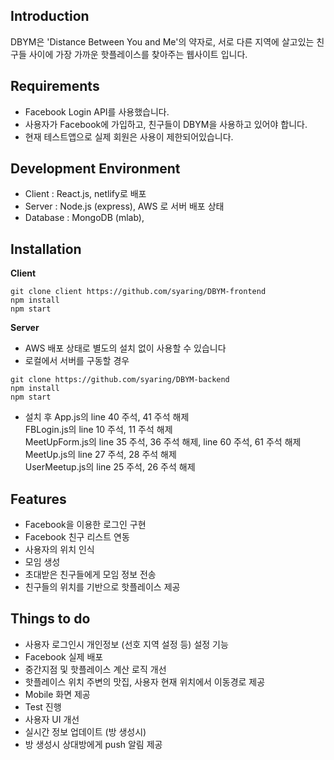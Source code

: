 ## Introduction

DBYM은 'Distance Between You and Me'의 약자로, 서로 다른 지역에 살고있는 친구들 사이에 가장 가까운 핫플레이스를 찾아주는 웹사이트 입니다.



## Requirements

- Facebook Login API를 사용했습니다.
- 사용자가 Facebook에 가입하고, 친구들이 DBYM을 사용하고 있어야 합니다.
- 현재 테스트앱으로 실제 회원은 사용이 제한되어있습니다.



## Development Environment

- Client : React.js, netlify로 배포
- Server : Node.js (express), AWS 로 서버 배포 상태
- Database :  MongoDB (mlab),



## Installation

**Client**

```
git clone client https://github.com/syaring/DBYM-frontend
npm install
npm start
```

**Server**

- AWS 배포 상태로 별도의 설치 없이 사용할 수 있습니다
- 로컬에서 서버를 구동할 경우

```
git clone https://github.com/syaring/DBYM-backend
npm install
npm start
```

- 설치 후 App.js의 line 40 주석, 41 주석 해제  
  	FBLogin.js의 line 10 주석, 11 주석 해제  
  	MeetUpForm.js의 line 35 주석, 36 주석 해제, line 60 주석, 61 주석 해제  
  	MeetUp.js의 line 27 주석, 28 주석 해제  
  	UserMeetup.js의 line 25 주석, 26 주석 해제

## Features

- Facebook을 이용한 로그인 구현
- Facebook 친구 리스트 연동
- 사용자의 위치 인식
- 모임 생성
- 초대받은 친구들에게 모임 정보 전송
- 친구들의 위치를 기반으로 핫플레이스 제공



## Things to do

- 사용자 로그인시 개인정보 (선호 지역 설정 등) 설정 기능
- Facebook 실제 배포
- 중간지점 및 핫플레이스 계산 로직 개선
- 핫플레이스 위치 주변의 맛집, 사용자 현재 위치에서 이동경로 제공
- Mobile 화면 제공
- Test 진행
- 사용자 UI 개선
- 실시간 정보 업데이트 (방 생성시)
- 방 생성시 상대방에게 push 알림 제공